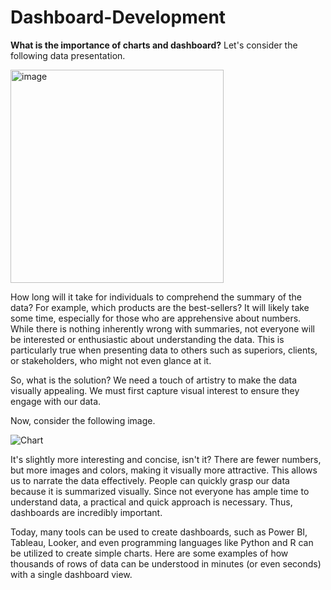 # Dashboard-Development

**What is the importance of charts and dashboard?**
Let's consider the following data presentation.

<img width="341" alt="image" src="https://github.com/user-attachments/assets/6e651ff6-05dd-4a93-8a1d-0608fe47a913" />

How long will it take for individuals to comprehend the summary of the data? For example, which products are the best-sellers? It will likely take some time, especially for those who are apprehensive about numbers. While there is nothing inherently wrong with summaries, not everyone will be interested or enthusiastic about understanding the data. This is particularly true when presenting data to others such as superiors, clients, or stakeholders, who might not even glance at it.

So, what is the solution? We need a touch of artistry to make the data visually appealing. We must first capture visual interest to ensure they engage with our data.

Now, consider the following image.

![Chart](https://github.com/user-attachments/assets/1a76975e-e6f9-473b-9645-b6e8bd2d1c4e)


It's slightly more interesting and concise, isn't it? There are fewer numbers, but more images and colors, making it visually more attractive. This allows us to narrate the data effectively. People can quickly grasp our data because it is summarized visually. Since not everyone has ample time to understand data, a practical and quick approach is necessary. Thus, dashboards are incredibly important.

Today, many tools can be used to create dashboards, such as Power BI, Tableau, Looker, and even programming languages like Python and R can be utilized to create simple charts. Here are some examples of how thousands of rows of data can be understood in minutes (or even seconds) with a single dashboard view.
